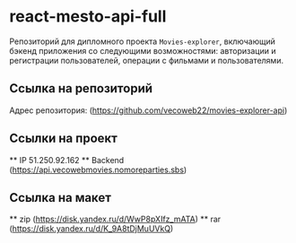 # react-mesto-api-full
Репозиторий для дипломного проекта `Movies-explorer`, включающий бэкенд приложения со следующими возможностями: авторизации и регистрации пользователей, операции с фильмами и пользователями. 

## Ссылка на репозиторий  
Адрес репозитория: (https://github.com/vecoweb22/movies-explorer-api)

## Ссылки на проект
** IP 51.250.92.162
** Backend (https://api.vecowebmovies.nomoreparties.sbs)

## Ссылка на макет
** zip (https://disk.yandex.ru/d/WwP8pXIfz_mATA) 
** rar (https://disk.yandex.ru/d/K_9A8tDjMuUVkQ)
